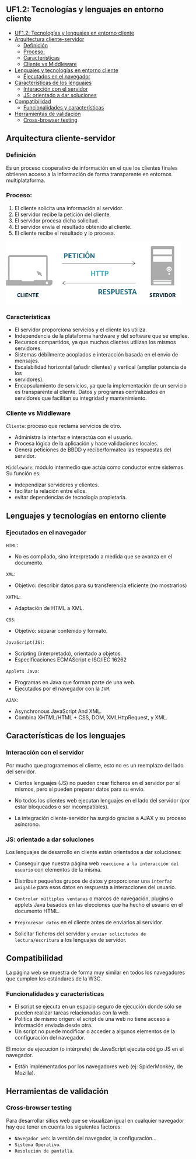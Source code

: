 ## UF1.2: Tecnologías y lenguajes en entorno cliente

- [UF1.2: Tecnologías y lenguajes en entorno cliente](#uf12-tecnologías-y-lenguajes-en-entorno-cliente)
- [Arquitectura cliente-servidor](#arquitectura-cliente-servidor)
  - [Definición](#definición)
  - [Proceso:](#proceso)
  - [Características](#características)
  - [Cliente vs Middleware](#cliente-vs-middleware)
- [Lenguajes y tecnologías en entorno cliente](#lenguajes-y-tecnologías-en-entorno-cliente)
  - [Ejecutados en el navegador](#ejecutados-en-el-navegador)
- [Características de los lenguajes](#características-de-los-lenguajes)
  - [Interacción con el servidor](#interacción-con-el-servidor)
  - [JS: orientado a dar soluciones](#js-orientado-a-dar-soluciones)
- [Compatibilidad](#compatibilidad)
  - [Funcionalidades y características](#funcionalidades-y-características)
- [Herramientas de validación](#herramientas-de-validación)
  - [Cross-browser testing](#cross-browser-testing)

## Arquitectura cliente-servidor
### Definición
Es un proceso cooperativo de información en el que los clientes finales obtienen acceso a la información de forma transparente en entornos multiplataforma.
### Proceso:
1. El cliente solicita una información al servidor.
2. El servidor recibe la petición del cliente.
3. El servidor procesa dicha solicitud.
4. El servidor envía el resultado obtenido al cliente.
5. El cliente recibe el resultado y lo procesa.

![Texto alternativo](/UF1%20Arquitecturas%20y%20Herramientas/UF1.2/img/Captura.PNG)
### Características
- El servidor proporciona servicios y el cliente los utiliza.
- Independencia de la plataforma hardware y del software que se emplee.
- Recursos compartidos, ya que muchos clientes utilizan los mismos servidores.
- Sistemas débilmente acoplados e interacción basada en el envío de mensajes.
- Escalabilidad horizontal (añadir clientes) y vertical (ampliar potencia de los
- servidores).
- Encapsulamiento de servicios, ya que la implementación de un servicio es transparente al cliente. Datos y programas centralizados en servidores que facilitan su integridad y mantenimiento.

### Cliente vs Middleware
``Cliente``: proceso que reclama servicios de otro.
- Administra la interfaz e interactúa con el usuario.
- Procesa lógica de la aplicación y hace validaciones locales.
- Genera peticiones de BBDD y recibe/formatea las respuestas del servidor.

``Middleware``: módulo intermedio que actúa como conductor entre sistemas. Su función es:
- independizar servidores y clientes.
- facilitar la relación entre ellos.
- evitar dependencias de tecnología propietaria.
## Lenguajes y tecnologías en entorno cliente
### Ejecutados en el navegador
``HTML``:
- No es compilado, sino interpretado a medida que se avanza en el documento.

``XML``:
- Objetivo: describir datos para su transferencia eficiente (no mostrarlos)

``XHTML``:
- Adaptación de HTML a XML.

``CSS``:
- Objetivo: separar contenido y formato.

``JavaScript(JS)``:
- Scripting (interpretado), orientado a objetos.
- Especificaciones ECMAScript e ISO/IEC 16262

``Applets Java``:
- Programas en Java que forman parte de una web.
- Ejecutados por el navegador con la ``JVM``.

``AJAX``:
- Asynchronous JavaScript And XML.
- Combina XHTML/HTML + CSS, DOM, XMLHttpRequest, y XML.
## Características de los lenguajes
### Interacción con el servidor
Por mucho que programemos el cliente, esto no es un reemplazo del lado del servidor.

- Ciertos lenguajes (JS) no pueden crear ficheros en el servidor por sí mismos, pero sí pueden preparar datos para su envío.
  
- No todos los clientes web ejecutan lenguajes en el lado del servidor (por estar bloqueados o ser incompatibles).
  
- La integración cliente-servidor ha surgido gracias a AJAX y su proceso asíncrono.

### JS: orientado a dar soluciones
Los lenguajes de desarrollo en cliente están orientados a dar soluciones:

- Conseguir que nuestra página web ``reaccione a la interacción del usuario`` con elementos de la misma.
  
- Distribuir pequeños grupos de datos y proporcionar una ``interfaz amigable`` para esos datos en respuesta a interacciones del usuario.
  
- ``Controlar múltiples ventanas`` o marcos de navegación, plugins o applets Java basados en las elecciones que ha hecho el usuario en el documento HTML.
  
- ``Preprocesar datos`` en el cliente antes de enviarlos al servidor.

- Solicitar ficheros del servidor y ``enviar solicitudes de lectura/escritura`` a los lenguajes de servidor.
## Compatibilidad
La página web se muestra de forma muy similar en todos los
navegadores que cumplen los estándares de la W3C.
### Funcionalidades y características
- El script se ejecuta en un espacio seguro de ejecución donde sólo se pueden realizar tareas relacionadas con la web.
- Política de mismo origen: el script de una web no tiene acceso a información enviada desde otra.
- Un script no puede modificar o acceder a algunos elementos de la configuración del navegador.

El motor de ejecución (o intérprete) de JavaScript ejecuta código JS en el
navegador.

- Están implementados por los navegadores web (ej: SpiderMonkey, de Mozilla).
## Herramientas de validación
### Cross-browser testing
Para desarrollar sitios web que se visualizan igual en cualquier navegador hay que
tener en cuenta los siguientes factores:

- ``Navegador web``: la versión del navegador, la configuración...
- ``Sistema Operativo``.
- ``Resolución de pantalla``.